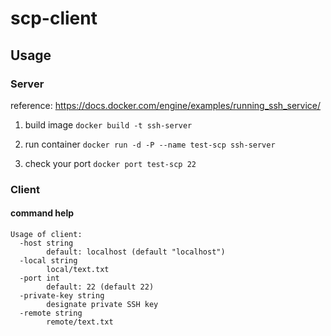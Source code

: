 # scp-client 

## Usage

### Server

reference: https://docs.docker.com/engine/examples/running_ssh_service/

1. build image
`docker build -t ssh-server`

2. run container
`docker run -d -P --name test-scp ssh-server` 

3. check your port
`docker port test-scp 22`

### Client

#### command help
```
Usage of client:
  -host string
        default: localhost (default "localhost")
  -local string
        local/text.txt
  -port int
        default: 22 (default 22)
  -private-key string
        designate private SSH key
  -remote string
        remote/text.txt
```
